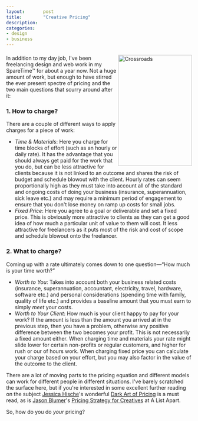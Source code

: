 ```yaml
---
layout:       post
title:        "Creative Pricing"
description: 
categories:     
- design
- business
---
```


<a href="http://www.flickr.com/photos/jaredearle/2539172947/" class="image-wrapper" style="display:block;margin:20px 0px 10px 10px;">
	<img class="bordered" alt="Crossroads" src="{{site.url}}/img/posts/crossroads.jpg" width="200" height="300" style="float:right;" title="Photograph by Jared Earle under CC BY-NC-ND 2.0" /> 
</a>
In addition to my day job, I've been freelancing design and web work in my SpareTime&trade; for about a year now. Not a huge amount of work, but enough to have stirred the ever present spectre of pricing and the two main questions that scurry around after it: 

### 1. How to charge?
There are a couple of different ways to apply charges for a piece of work:
* _Time &amp; Materials_: Here you charge for time blocks of effort (such as an hourly or daily rate). It has the advantage that you should always get paid for the work that you do, but can be less attractive for clients because it is not linked to an outcome and shares the risk of budget and schedule blowout with the client. Hourly rates can seem proportionally high as they must take into account all of the standard and ongoing costs of doing your business (insurance, superannuation, sick leave etc.) and may require a minimum period of engagement to ensure that you don't lose money on ramp up costs for small jobs. 
* _Fixed Price_: Here you agree to a goal or deliverable and set a fixed price. This is obviously more attractive to clients as they can get a good idea of how much a particular unit of value to them will cost. It less attractive for freelancers as it puts most of the risk and cost of scope and schedule blowout onto the freelancer. 

### 2. What to charge?
Coming up with a rate ultimately comes down to one question&mdash;“How much is your time worth?”
* _Worth to You_: Takes into account both your business related costs (insurance, superannuation, accountant, electricity, travel, hardware, software etc.) and personal considerations (spending time with family, quality of life etc.) and provides a baseline amount that you must earn to simply _meet_ your costs. 
* _Worth to Your Client_: How much is your client happy to pay for your work? If the amount is less than the amount you arrived at in the previous step, then you have a problem, otherwise any positive difference between the two becomes your profit. This is not necessarily a fixed amount either. When charging time and materials your rate might slide lower for certain non-profits or regular customers, and higher for rush or our of hours work. When charging fixed price you can calculate your charge based on your effort, but you may also factor in the value of the outcome to the client.

There are a lot of moving parts to the pricing equation and different models can work for different people in different situations.  I've barely scratched the surface here, but if you're interested in some excellent further reading on the subject [Jessica Hische][3]'s wonderful [Dark Art of Pricing][2] is a must read, as is [Jason Blumer][4]'s [Pricing Strategy for Creatives][1] at A List Apart.

So, how do you do _your_ pricing?

[1]:http://www.alistapart.com/articles/pricing-strategy-for-creatives/
[2]:http://www.jessicahische.is/obsessedwiththeinternet/andhelpingyougetpaid/the-dark-art-of-pricing
[3]:https://twitter.com/#!/jessicahische
[4]:https://twitter.com/#!/JasonMBlumer
